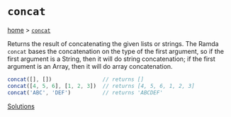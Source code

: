 # `concat`

[home](../README.md) &gt; [`concat`](http://ramdajs.com/docs/#concat)

Returns the result of concatenating the given lists or strings. The Ramda `concat` bases the concatenation on the type of the first argument, so if the first argument is a String, then it will do string concatenation; if the first argument is an Array, then it will do array concatenation.

```js
concat([], [])                // returns []
concat([4, 5, 6], [1, 2, 3])  // returns [4, 5, 6, 1, 2, 3]
concat('ABC', 'DEF')          // returns 'ABCDEF'
```

[Solutions](./solutions.md)
